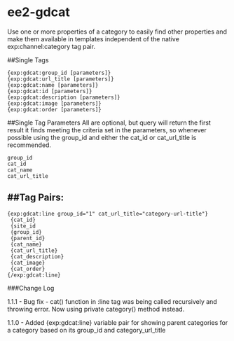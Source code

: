 ee2-gdcat
=========

Use one or more properties of a category to easily find other properties and make them available in templates independent of the native exp:channel:category tag pair.

##Single Tags

```
{exp:gdcat:group_id [parameters]} 
{exp:gdcat:url_title [parameters]}
{exp:gdcat:name [parameters]} 
{exp:gdcat:id [parameters]}
{exp:gdcat:description [parameters]} 
{exp:gdcat:image [parameters]}
{exp:gdcat:order [parameters]}
```

##Single Tag Parameters
All are optional, but query will return
the first result it finds meeting the criteria set in the parameters, 
so whenever possible using the group_id and either the cat_id or 
cat_url_title is recommended.

```
group_id
cat_id
cat_name
cat_url_title
```


##Tag Pairs:
----------------------------------------------------------------------------
```
{exp:gdcat:line group_id="1" cat_url_title="category-url-title"}
 {cat_id}
 {site_id
 {group_id}
 {parent_id}
 {cat_name}
 {cat_url_title}
 {cat_description}
 {cat_image}
 {cat_order}
{/exp:gdcat:line}
```


###Change Log

1.1.1 - Bug fix - cat() function in :line tag was being called recursively and throwing error. 
Now using private category() method instead.

1.1.0 - Added {exp:gdcat:line} variable pair for showing parent categories 
for a category based on its group_id and category_url_title

